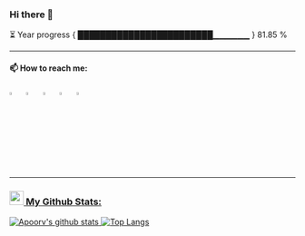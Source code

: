 ### Hi there 👋

⏳ Year progress { ████████████████████████▁▁▁▁▁▁ } 81.85 %

---

 #### 📫 How to reach me:
  
[<img src="https://github.com/sciencepal/sciencepal/blob/master/assets/discord-round.svg" width="3.5%"/>](https://discord.gg/anasM#7306)  &nbsp; [<img src="https://img.icons8.com/color/48/000000/twitter.png" width="3.5%"/>](https://twitter.com/anaselmakhlouf3)  &nbsp; [<img src="https://img.icons8.com/color/48/000000/linkedin.png" width="3.5%"/>](https://www.linkedin.com/in/anas-elmakhloufi/)  &nbsp; [<img src="https://img.icons8.com/fluent/48/000000/instagram-new.png" width="3.5%"/>](https://www.instagram.com/aditya_sciencepal/)  &nbsp; <a href="anasdev8@gmail.com"> <img src="https://img.icons8.com/fluent/48/000000/gmail.png" width="3.5%"/>
 
 ---
### <img src='https://media1.giphy.com/media/du3J3cXyzhj75IOgvA/giphy.gif?cid=ecf05e47x2g034i9pzwtzzsd3xgg2w9nr94t4tflbbgo3008&rid=giphy.gif' width='25' /> My Github Stats:
![Apoorv's github stats](https://github-readme-stats.vercel.app/api/username=anasmak04i&show_icons=true&title_color=ffc857&icon_color=8ac926&text_color=daf7dc&bg_color=151515&hide=issues&count_private=true&include_all_commits=true)
[![Top Langs](https://github-readme-stats.vercel.app/api/top-langs/?username=anasmak04&layout=compact&text_color=daf7dc&bg_color=151515&hide=css,html,php)](https://github.com/anasmak04/github-readme-stats)

